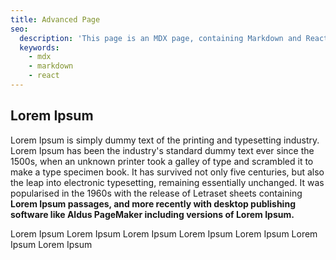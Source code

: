 ```yaml
---
title: Advanced Page
seo:
  description: 'This page is an MDX page, containing Markdown and React.'
  keywords:
    - mdx
    - markdown
    - react
---
```

## Lorem Ipsum

Lorem Ipsum is simply dummy text of the printing and typesetting industry. Lorem Ipsum has been the industry's standard dummy text ever since the 1500s, when an unknown printer took a galley of type and scrambled it to make a type specimen book. It has survived not only five centuries, but also the leap into electronic typesetting, remaining essentially unchanged. It was popularised in the 1960s with the release of Letraset sheets containing **Lorem Ipsum passages, and more recently with desktop publishing software like Aldus PageMaker including versions of Lorem Ipsum.**

<CodeBlocks>
<CodeBlock lang="csharp">
    Lorem Ipsum
  </CodeBlock>
  <CodeBlock lang="javascript">
    Lorem Ipsum
  </CodeBlock>


  <CodeBlock lang="go">
    Lorem Ipsum
  </CodeBlock>

  <CodeBlock lang="node">
    Lorem Ipsum
  </CodeBlock>

  <CodeBlock lang="perl">
    Lorem Ipsum
  </CodeBlock>

  <CodeBlock lang="php">
    Lorem Ipsum
  </CodeBlock>

  <CodeBlock lang="ruby">
    Lorem Ipsum
  </CodeBlock>

</CodeBlocks>

